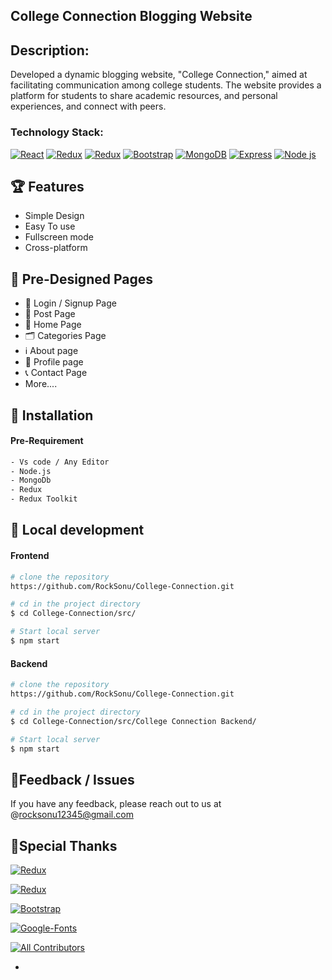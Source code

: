 ## College Connection Blogging Website
## Description:
Developed a dynamic blogging website, "College Connection," aimed at facilitating communication among college students. The website provides a platform for students to share academic resources, and personal experiences, and connect with peers.
### Technology Stack: 

[![React](https://img.shields.io/badge/React-61DAFB.svg?style=for-the-badge&logo=react&logoColor=black)](https://github.com/facebook/create-react-app) [![Redux](https://img.shields.io/badge/redux-8C4FFF.svg?style=for-the-badge&logo=redux&logoColor=black)](https://redux.js.org/) [![Redux](https://img.shields.io/badge/redux-toolkit-DA552F.svg?style=for-the-badge&logo=reduxsaga&logoColor=black)](https://redux-toolkit.js.org/)
 [![Bootstrap](https://img.shields.io/badge/Bootstrap-8C4FFF.svg?style=for-the-badge&logo=bootstrap&logoColor=white)](https://getbootstrap.com/) [![MongoDB](https://img.shields.io/badge/MongoDB-DDE072.svg?style=for-the-badge&logo=MongoDB&logoColor=white)](https://www.mongodb.com/) [![Express](https://img.shields.io/badge/Express.js-21759B.svg?style=for-the-badge&logo=express&logoColor=black)](https://expressjs.com/) [![Node js](https://img.shields.io/badge/Node.js-F44A6A.svg?style=for-the-badge&logo=tsnode&logoColor=black)](https://nodejs.org/en/)

## 🏆 Features

- Simple Design
- Easy To use 
- Fullscreen mode
- Cross-platform

## 📄 Pre-Designed Pages

- 🔐 Login / Signup Page
- 📄 Post Page
- 📝 Home Page
- 🗂️ Categories Page
- ℹ️ About page
- 📄 Profile page
- 📞 Contact Page
-    More....
## 🔭 Installation
#### Pre-Requirement

```bash
- Vs code / Any Editor
- Node.js
- MongoDb
- Redux
- Redux Toolkit 
```

## 🔧 Local development
#### Frontend 

```bash
# clone the repository
https://github.com/RockSonu/College-Connection.git

# cd in the project directory
$ cd College-Connection/src/

# Start local server
$ npm start
```
#### Backend

```bash
# clone the repository
https://github.com/RockSonu/College-Connection.git

# cd in the project directory
$ cd College-Connection/src/College Connection Backend/

# Start local server
$ npm start
```
## 🐞Feedback / Issues

If you have any feedback, please reach out to us at @rocksonu12345@gmail.com

## 🙏Special Thanks
[![Redux](https://img.shields.io/badge/redux-8C4FFF.svg?style=for-the-badge&logo=redux&logoColor=black)](https://redux.js.org/) 
 
[![Redux](https://img.shields.io/badge/redux-toolkit-DA552F.svg?style=for-the-badge&logo=reduxsaga&logoColor=black)](https://redux-toolkit.js.org/)

[![Bootstrap](https://img.shields.io/badge/Bootstrap-8C4FFF.svg?style=for-the-badge&logo=bootstrap&logoColor=white)](https://getbootstrap.com/)

[![Google-Fonts](https://img.shields.io/badge/Google-Fonts-8C4FFF.svg?style=for-the-badge&logo=adobefonts&logoColor=white)](https://getbootstrap.com/)

[![All Contributors](https://img.shields.io/badge/All-Contributors-#0B996E.svg?style=for-the-badge&logo=bitrise&logoColor=white)](https://getbootstrap.com/)
- []()

